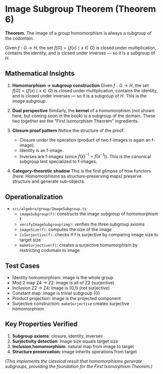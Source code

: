 # Image Subgroup Theorem (Theorem 6)

**Theorem.** The image of a group homomorphism is always a subgroup of the codomain.

Given $f:G\to H$, the set $f[G]=\{f(x)\mid x\in G\}$ is closed under multiplication, contains the identity, and is closed under inverses — so it is a subgroup of $H$.

## Mathematical Insights

1. **Homomorphism → subgroup construction**
   Given $f:G\to H$, the set $f[G]=\{f(x)\mid x\in G\}$ is closed under multiplication, contains the identity, and is closed under inverses — so it is a subgroup of $H$.
   This is the *image subgroup*.

2. **Dual perspective**
   Similarly, the **kernel** of a homomorphism (not shown here, but coming soon in the book) is a subgroup of the domain. These two together are the "First Isomorphism Theorem" ingredients.

3. **Closure proof pattern**
   Notice the structure of the proof:
   - Closure under the operation (product of two f-images is again an f-image).
   - Identity is an f-image.
   - Inverses are f-images (since $f(x)^{-1}=f(x^{-1})$).
   This is the canonical subgroup test specialized to f-images.

4. **Category-theoretic shadow**
   This is the first glimpse of how functors (here: Homomorphisms as structure-preserving maps) preserve structure and generate sub-objects.

## Operationalization

- `src/algebra/group/ImageSubgroup.ts`
  - `imageSubgroup(f)`: constructs the image subgroup of homomorphism f
  - `verifyImageSubgroup(img)`: verifies the three subgroup axioms
  - `imageSize(f)`: computes the size of the image
  - `isSurjective(f)`: checks if f is surjective by comparing image size to target size
  - `makeSurjective(f)`: creates a surjective homomorphism by restricting codomain to image

## Test Cases

- Identity homomorphism: image is the whole group
- Mod 2 map Z4 → Z2: image is all of Z2 (surjective)
- Inclusion Z2 → Z4: image is {0,1} (not surjective)
- Constant map: image is trivial subgroup {0}
- Product projection: image is the projected component
- Surjective construction: `makeSurjective` creates surjective homomorphism

## Key Properties Verified

1. **Subgroup axioms**: closure, identity, inverses
2. **Surjectivity detection**: image size equals target size
3. **Inclusion homomorphism**: natural map from image to target
4. **Structure preservation**: image inherits operations from target

*(This implements the classical result that homomorphisms generate subgroups, providing the foundation for the First Isomorphism Theorem.)*